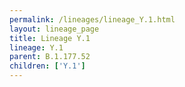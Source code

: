 ```yaml
---
permalink: /lineages/lineage_Y.1.html
layout: lineage_page
title: Lineage Y.1
lineage: Y.1
parent: B.1.177.52
children: ['Y.1']
---
```

